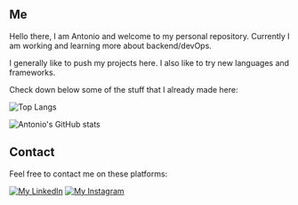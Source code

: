 ## Me

Hello there, I am Antonio and welcome to my personal repository. Currently I am working and learning more about backend/devOps.

I generally like to push my projects here. I also like to try new languages and frameworks.

Check down below some of the stuff that I already made here:

![Top Langs](https://github-readme-stats.vercel.app/api/top-langs/?username=antonioChristofoletti&layout=compact&langs_count=20&theme=tokyonight&exclude_repo=College_ADS_PsiqueSis_Desktop,College_ADS_Chronos_App)

![Antonio's GitHub stats](https://github-readme-stats.vercel.app/api?username=antonioChristofoletti&show_icons=true&count_private=true&theme=tokyonight)

## Contact

Feel free to contact me on these platforms:

[![My LinkedIn](https://img.shields.io/badge/LinkedIn-0077B5?style=for-the-badge&logo=linkedin&logoColor=white&link=https://www.linkedin.com/in/antonio-c-94b05310b/)](https://www.linkedin.com/in/antonio-c-94b05310b/) [![My Instagram](https://img.shields.io/badge/Instagram-E4405F?style=for-the-badge&logo=instagram&logoColor=white&link=https://https://www.instagram.com/antonio.christofoletti/)](https://www.instagram.com/antonio.christofoletti/)
